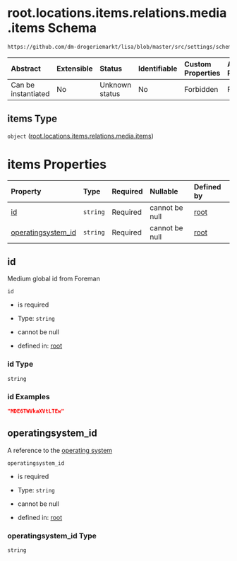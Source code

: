# root.locations.items.relations.media.items Schema

```txt
https://github.com/dm-drogeriemarkt/lisa/blob/master/src/settings/schema.json#/properties/locations/items/properties/relations/properties/media/items
```



| Abstract            | Extensible | Status         | Identifiable | Custom Properties | Additional Properties | Access Restrictions | Defined In                                                                              |
| :------------------ | :--------- | :------------- | :----------- | :---------------- | :-------------------- | :------------------ | :-------------------------------------------------------------------------------------- |
| Can be instantiated | No         | Unknown status | No           | Forbidden         | Forbidden             | none                | [settings.schema.json*](../../src/settings/settings.schema.json "open original schema") |

## items Type

`object` ([root.locations.items.relations.media.items](settings-properties-rootlocations-rootlocationsitems-properties-rootlocationsitemsrelations-properties-rootlocationsitemsrelationsmedia-rootlocationsitemsrelationsmediaitems.md))

# items Properties

| Property                                  | Type     | Required | Nullable       | Defined by                                                                                                                                                                                                                                                                                                                                                                                                   |
| :---------------------------------------- | :------- | :------- | :------------- | :----------------------------------------------------------------------------------------------------------------------------------------------------------------------------------------------------------------------------------------------------------------------------------------------------------------------------------------------------------------------------------------------------------- |
| [id](#id)                                 | `string` | Required | cannot be null | [root](settings-properties-rootlocations-rootlocationsitems-properties-rootlocationsitemsrelations-properties-rootlocationsitemsrelationsmedia-rootlocationsitemsrelationsmediaitems-properties-id.md "https://github.com/dm-drogeriemarkt/lisa/blob/master/src/settings/schema.json#/properties/locations/items/properties/relations/properties/media/items/properties/id")                                 |
| [operatingsystem_id](#operatingsystem_id) | `string` | Required | cannot be null | [root](settings-properties-rootlocations-rootlocationsitems-properties-rootlocationsitemsrelations-properties-rootlocationsitemsrelationsmedia-rootlocationsitemsrelationsmediaitems-properties-operatingsystem_id.md "https://github.com/dm-drogeriemarkt/lisa/blob/master/src/settings/schema.json#/properties/locations/items/properties/relations/properties/media/items/properties/operatingsystem_id") |

## id

Medium global id from Foreman

`id`

*   is required

*   Type: `string`

*   cannot be null

*   defined in: [root](settings-properties-rootlocations-rootlocationsitems-properties-rootlocationsitemsrelations-properties-rootlocationsitemsrelationsmedia-rootlocationsitemsrelationsmediaitems-properties-id.md "https://github.com/dm-drogeriemarkt/lisa/blob/master/src/settings/schema.json#/properties/locations/items/properties/relations/properties/media/items/properties/id")

### id Type

`string`

### id Examples

```json
"MDE6TWVkaXVtLTEw"
```

## operatingsystem_id

A reference to the [operating system](#operatingsystems)

`operatingsystem_id`

*   is required

*   Type: `string`

*   cannot be null

*   defined in: [root](settings-properties-rootlocations-rootlocationsitems-properties-rootlocationsitemsrelations-properties-rootlocationsitemsrelationsmedia-rootlocationsitemsrelationsmediaitems-properties-operatingsystem_id.md "https://github.com/dm-drogeriemarkt/lisa/blob/master/src/settings/schema.json#/properties/locations/items/properties/relations/properties/media/items/properties/operatingsystem_id")

### operatingsystem_id Type

`string`
